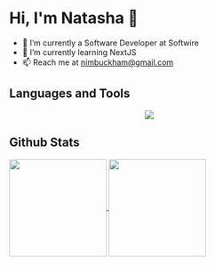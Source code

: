# Hi, I'm Natasha 👋

- 🔭 I’m currently a Software Developer at Softwire
- 🌱 I’m currently learning NextJS
- 📫 Reach me at nimbuckham@gmail.com

## Languages and Tools
<p align="center">
  <a href="https://skillicons.dev">
    <img src="https://skillicons.dev/icons?i=cs,dotnet,react,ts,js,html,css,sass,ruby,express,vite,nodejs,npm,mongodb,postgres,postman,jest,cypress,bash,py,git,github&perline=11" />
  </a>
</p>

## Github Stats
<a href="https://github.com/natashabuckham/github-readme-stats">
  <img height=175 align="center" src="https://github-readme-stats.vercel.app/api?username=natashabuckham&theme=vue&show_icons=true&rank_icon=github&include_all_commits=true" />
</a>
<a href="https://github.com/natashabuckham/convoychat">
  <img height=175 align="center" src="https://github-readme-stats.vercel.app/api/top-langs?username=natashabuckham&layout=compact&card_width=320&theme=vue" />
</a>
